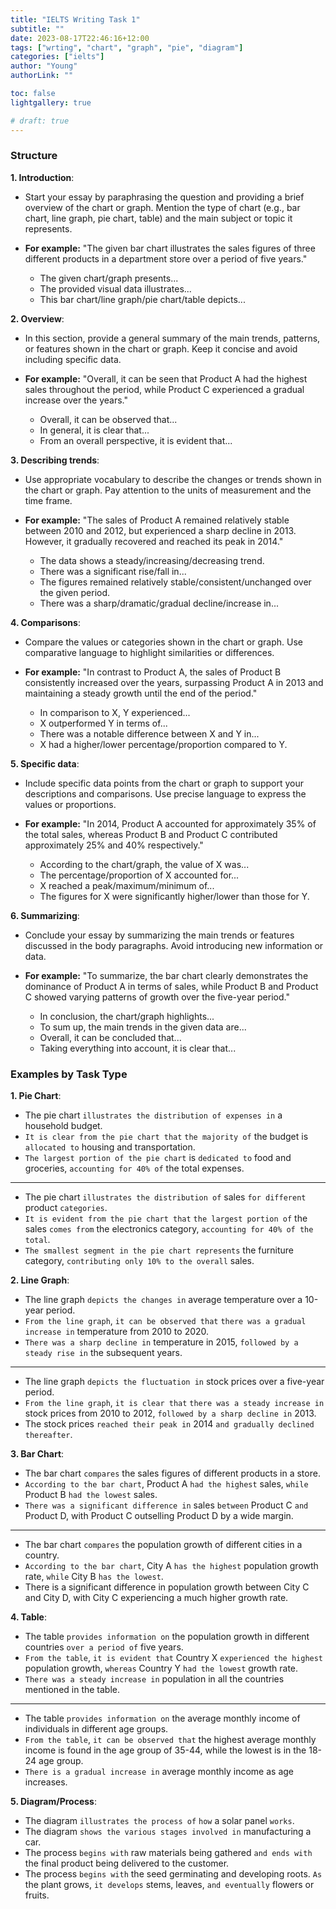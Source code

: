```yaml
---
title: "IELTS Writing Task 1"
subtitle: ""
date: 2023-08-17T22:46:16+12:00
tags: ["wrting", "chart", "graph", "pie", "diagram"]
categories: ["ielts"]
author: "Young"
authorLink: ""

toc: false
lightgallery: true

# draft: true
---
```


### Structure

**1. Introduction**:
- Start your essay by paraphrasing the question and providing a brief overview of the chart or graph. Mention the type of chart (e.g., bar chart, line graph, pie chart, table) and the main subject or topic it represents.
  
- **For example:** "The given bar chart illustrates the sales figures of three different products in a department store over a period of five years."
  - The given chart/graph presents...
  - The provided visual data illustrates...
  - This bar chart/line graph/pie chart/table depicts...

**2. Overview**:
- In this section, provide a general summary of the main trends, patterns, or features shown in the chart or graph. Keep it concise and avoid including specific data.

- **For example:** "Overall, it can be seen that Product A had the highest sales throughout the period, while Product C experienced a gradual increase over the years."
  - Overall, it can be observed that...
  - In general, it is clear that...
  - From an overall perspective, it is evident that...

**3. Describing trends**:
- Use appropriate vocabulary to describe the changes or trends shown in the chart or graph. Pay attention to the units of measurement and the time frame.

- **For example:** "The sales of Product A remained relatively stable between 2010 and 2012, but experienced a sharp decline in 2013. However, it gradually recovered and reached its peak in 2014."
  - The data shows a steady/increasing/decreasing trend.
  - There was a significant rise/fall in...
  - The figures remained relatively stable/consistent/unchanged over the given period.
  - There was a sharp/dramatic/gradual decline/increase in...

**4. Comparisons**:
- Compare the values or categories shown in the chart or graph. Use comparative language to highlight similarities or differences.

- **For example:** "In contrast to Product A, the sales of Product B consistently increased over the years, surpassing Product A in 2013 and maintaining a steady growth until the end of the period."
  - In comparison to X, Y experienced...
  - X outperformed Y in terms of...
  - There was a notable difference between X and Y in...
  - X had a higher/lower percentage/proportion compared to Y.

**5. Specific data**:
- Include specific data points from the chart or graph to support your descriptions and comparisons. Use precise language to express the values or proportions.

- **For example:** "In 2014, Product A accounted for approximately 35% of the total sales, whereas Product B and Product C contributed approximately 25% and 40% respectively."
  - According to the chart/graph, the value of X was...
  - The percentage/proportion of X accounted for...
  - X reached a peak/maximum/minimum of...
  - The figures for X were significantly higher/lower than those for Y.

**6. Summarizing**:
- Conclude your essay by summarizing the main trends or features discussed in the body paragraphs. Avoid introducing new information or data.

- **For example:** "To summarize, the bar chart clearly demonstrates the dominance of Product A in terms of sales, while Product B and Product C showed varying patterns of growth over the five-year period."
  - In conclusion, the chart/graph highlights...
  - To sum up, the main trends in the given data are...
  - Overall, it can be concluded that...
  - Taking everything into account, it is clear that...

### Examples by Task Type

**1. Pie Chart**:
- The pie chart `illustrates the distribution of expenses in` a household budget.
- `It is clear from the pie chart that` `the majority of` the budget is `allocated to` housing and transportation.
- `The largest portion of the pie chart` is `dedicated to` food and groceries, `accounting for 40% of` the total expenses.
----
- The pie chart `illustrates the distribution of` sales `for different` product `categories`.
- `It is evident from the pie chart that` `the largest portion of` the sales `comes from` the electronics category, `accounting for 40% of the total`.
- `The smallest segment in the pie chart represents` the furniture category, `contributing only 10% to the overall` sales.

**2. Line Graph**:
- The line graph `depicts the changes in` average temperature over a 10-year period.
- `From the line graph`, `it can be observed that` `there was a gradual increase in` temperature from 2010 to 2020.
- `There was a sharp decline in` temperature in 2015, `followed by a steady rise in` the subsequent years.
----
- The line graph `depicts the fluctuation in` stock prices over a five-year period.
- `From the line graph`, `it is clear that` `there was a steady increase in` stock prices from 2010 to 2012, `followed by a sharp decline in` 2013.
- The stock prices `reached their peak in` 2014 `and gradually declined thereafter`.

**3. Bar Chart**:
- The bar chart `compares` the sales figures of different products in a store.
- `According to the bar chart`, Product A `had the highest` sales, `while` Product B `had the lowest` sales.
- `There was a significant difference in` sales `between` Product C `and` Product D, with Product C outselling Product D by a wide margin.
----
- The bar chart `compares` the population growth of different cities in a country.
- `According to the bar chart`, City A `has the highest` population growth rate, `while` City B `has the lowest`.
- There is a significant difference in population growth between City C and City D, with City C experiencing a much higher growth rate.

**4. Table**:
- The table `provides information on` the population growth in different countries `over a period of` five years.
- `From the table`, `it is evident that` Country X `experienced the highest` population growth, `whereas` Country Y `had the lowest` growth rate.
- `There was a steady increase in` population in all the countries mentioned in the table.
----
- The table `provides information on` the average monthly income of individuals in different age groups.
- `From the table`, `it can be observed that` the highest average monthly income is found in the age group of 35-44, while the lowest is in the 18-24 age group.
- `There is a gradual increase in` average monthly income as age increases.

**5. Diagram/Process**:
- The diagram `illustrates the process of` `how` a solar panel `works`.
- The diagram `shows the various stages involved in` manufacturing a car.
- The process `begins with` raw materials being gathered `and ends with` the final product being delivered to the customer.
- The process `begins with` the seed germinating and developing roots. `As` the plant grows, `it develops` stems, leaves, `and eventually` flowers or fruits.